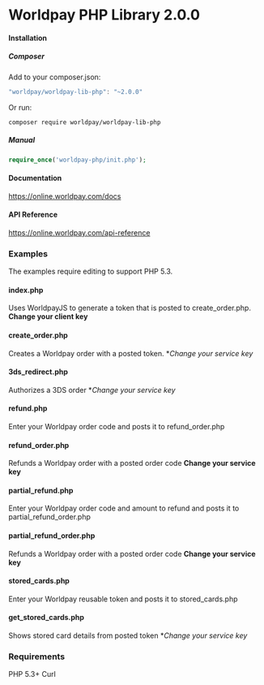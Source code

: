 # Worldpay PHP Library 2.0.0

#### Installation

##### Composer
Add to your composer.json:
```javascript
"worldpay/worldpay-lib-php": "~2.0.0"
```

Or run:
```
composer require worldpay/worldpay-lib-php
```
##### Manual

```php
require_once('worldpay-php/init.php');
```

#### Documentation
https://online.worldpay.com/docs

#### API Reference
https://online.worldpay.com/api-reference

### Examples
The examples require editing to support PHP 5.3.

#### index.php
Uses WorldpayJS to generate a token that is posted to create_order.php.
**Change your client key**

#### create_order.php
Creates a Worldpay order with a posted token.
**Change your service key*

#### 3ds_redirect.php
Authorizes a 3DS order
**Change your service key*

#### refund.php
Enter your Worldpay order code and posts it to refund_order.php

#### refund_order.php
Refunds a Worldpay order with a posted order code
**Change your service key**

#### partial_refund.php
Enter your Worldpay order code and amount to refund and posts it to partial_refund_order.php

#### partial_refund_order.php
Refunds a Worldpay order with a posted order code
**Change your service key**

#### stored_cards.php
Enter your Worldpay reusable token and posts it to stored_cards.php

#### get_stored_cards.php
Shows stored card details from posted token
**Change your service key*

### Requirements

PHP 5.3+
Curl
